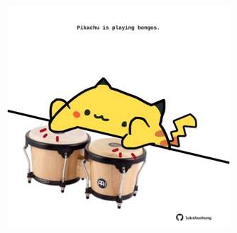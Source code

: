 <!-- built at 03/02/2024, 21:00:41 UTC -->
<p align="center">
  <img width="500" height="500" src="./ReadmeImage.svg">
</p>
